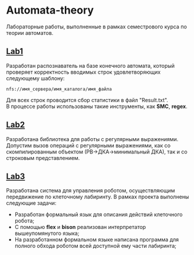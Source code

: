 # Automata-theory
Лабораторные работы, выполненные в рамках семестрового курса по теории автоматов.

## [Lab1](Laboratory1)
Разработан распознаватель на базе конечного автомата, который проверяет корректность вводимых строк удовлетворяющих следующему шаблону: <br />
```
nfs://имя_сервера/имя_каталога/имя_файла 
```
Для всех строк проводится сбор статистики в файл "Result.txt". <br />
В процессе работы использованы такие инструменты, как **SMC**, **regex**. <br />

## [Lab2](Laboratory2)
Разработана библиотека для работы с регулярными выражениями. <br />
Допустим вызов операций с регулярными выражениями, как со скомпилированным объектом (РВ->ДКА->минимальный ДКА), так и со строковым представлением.

## [Lab3](Laboratory3)
Разработана система для управления роботом, осуществляющим передвижение по клеточному лабиринту. 
В рамках проекта выполнены следующие задачи:
* Разработан формальный язык для описания действий клеточного робота; 
* C помощью **flex** и **bison** реализован интерпретатор вышеупомянутого языка;
* На разработанном формальном языке написана программа для полного обхода роботом всей доступной ему части лабиринта;

